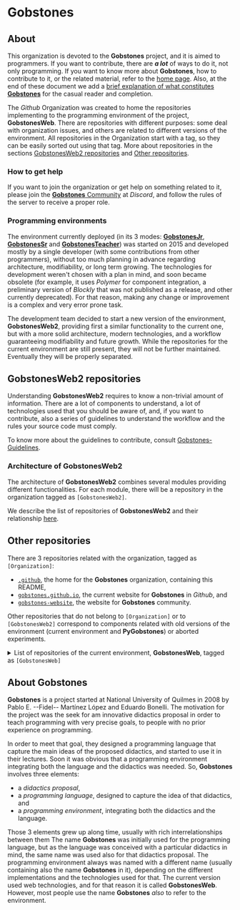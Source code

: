 # **Gobstones**

## **About**
This organization is devoted to the **Gobstones** project, and it is aimed to programmers. 
If you want to contribute, there are _**a lot**_ of ways to do it, not only programming.
If you want to know more about **Gobstones**, how to contribute to it, or the related material, refer to the [home page](http://gobstones.org).
Also, at the end of these document we add a [brief explanation of what constitutes **Gobstones**](#about-gobstones) for the casual reader and completion.

The _Github_ Organization was created to home the repositories implementing to the programming environment of the project, **GobstonesWeb**.
There are repositories with different purposes: some deal with organization issues, and others are related to different versions of the environment.
All repositories in the Organization start with a tag, so they can be easily sorted out using that tag.
More about repositories in the sections [GobstonesWeb2 repositories](#gobstonesweb2-repositories) and [Other repositories](#other-repositories).

### How to get help
If you want to join the organization or get help on something related to it, please join the [**Gobstones** Community](https://bit.ly/ComunidadGobstones) at _Discord_, and follow the rules of the server to receive a proper role.

### Programming environments
The environment currently deployed (in its 3 modes: [**GobstonesJr**](https://gobstones.github.io/gobstones-jr/), [**GobstonesSr**](https://gobstones.github.io/gobstones-sr/) and [**GobstonesTeacher**](https://gobstones.github.io/gobstones-teacher/)) was started on 2015 and developed mostly by a single developer (with some contributions from other programmers), without too much planning in advance regarding architecture, modifiability, or long term growing. The technologies for development weren't chosen with a plan in mind, and soon became obsolete (for example, it uses _Polymer_ for component integration, a preliminary version of _Blockly_ that was not published as a release, and other currently deprecated). For that reason, making any change or improvement is a complex and very error prone task.

The development team decided to start a new version of the environment, **GobstonesWeb2**, providing first a similar functionality to the current one, but with a more solid architecture, modern technologies, and a workflow guaranteeing modifiability and future growth.
While the repositories for the current environment are still present, they will not be further maintained. 
Eventually they will be properly separated.

## **GobstonesWeb2 repositories**
Understanding **GobstonesWeb2** requires to know a non-trivial amount of information.
There are a lot of components to understand, a lot of technologies used that you should be aware of, and, if you want to contribute, also a series of guidelines to understand the workflow and the rules your source code must comply.

To know more about the guidelines to contribute, consult [Gobstones-Guidelines](https://github.com/gobstones/gobstones-guidelines).

### **Architecture of GobstonesWeb2**
The architecture of **GobstonesWeb2** combines several modules providing different functionalities.
For each module, there will be a repository in the organization tagged as `[GobstonesWeb2]`.

We describe the list of repositories of **GobstonesWeb2** and their relationship [here](./gobstonesweb2-architecture.md).


## **Other repositories**
There are 3 repositories related with the organization, tagged as `[Organization]`:
* [`.github`](https://github.com/gobstones/.github), the home for the **Gobstones** organization, containing this README,
* [`gobstones.github.io`](https://github.com/gobstones/gobstones.github.io), the current website for **Gobstones** in _Github_, and
* [`gobstones-website`](https://github.com/gobstones/gobstones-website), the website for **Gobstones** community.

Other repositories that do not belong to `[Organization]` or to `[GobstonesWeb2]` correspond to components related with old versions of the environment (current environment and **PyGobstones**) or aborted experiments.

<details>
  <summary>List of repositories of the current environment, <b>GobstonesWeb</b>, tagged as <code>[GobstonesWeb]</code></summary>
<p>

* [`ace-builds`](http://github.com/gobstones/ace-builds), packaged version of Ace code editor, 
* [`course-creator`](http://github.com/gobstones/course-creator), a tool to create courses for GobstonesWeb, 
* [`editor-beta` ](http://github.com/gobstones/editor-beta), an editor to process Gobstones dynamically, 
* [`gobstones-activity-server`](http://github.com/gobstones/gobstones-activity-server), a buffer for activities from Github to GobstonesWeb,
* [`gobstones-cli`](http://github.com/gobstones/gobstones-cli), the CLI for gobstones-interpreter, 
* [`gobstones-code-runner`](http://github.com/gobstones/gobstones-code-runner), a tool to run Gobstones programs, 
* [`gobstones-issues`](http://github.com/gobstones/gobstones-issues), a storage to register users issues from GobstonesWeb, 
* [`gobstones-interpreter`](http://github.com/gobstones/gobstones-interpreter), the compiler for Gobstones language (wrongly named), 
* [`gobstones-jr`](http://github.com/gobstones/gobstones-jr), the GobstonesJr IDE, 
* [`gobstones-jr-staging`](http://github.com/gobstones/gobstones-jr-staging), alpha testing for new releases of GobstonesJr, 
* [`gobstones-minimal-server`](https://github.com/gobstones/gobstones/gobstones-minimal-server), a buffer between activities in Github and GobstonesWeb,
* [`gobstones-sr`](https://github.com/gobstones/gobstones-sr), the GobstonesSr IDE, 
* [`gobstones-sr-staging`](https://github.com/gobstones/gobstones-sr-staging), alpha testing for new releases of GobstonesSr, 
* [`gobstones-teacher`](https://github.com/gobstones/gobstones-teacher), the GobstonesTeacher IDE, 
* [`gobstones-teacher-staging`](https://github.com/gobstones/gobstones-teacher-staging), alpha testing for new releases of GobstonesTeacher, 
* [`gobstones-web`](https://github.com/gobstones/gobstones-web), the Gobstones Web IDE, 
* [`gobstones-web-desktop`](https://github.com/gobstones/gobstones-web-desktop), desktop version of GobstonesWeb, 
* [`gobstones-web-staging`](https://github.com/gobstones/gobstones-web-staging), alpha testing for new releases of GobstonesWeb, 
* [`gobstones-web-01-01-2018`](https://github.com/gobstones/gobstones-web-01-01-2018), snapshot of GobstonesWeb at 01-01-2018, 
* [`gs-board`](https://github.com/gobstones/gs-board), the Gobstones board for GobstonesWeb, 
* [`gs-board-render-test`](https://github.com/gobstones/gs-board-render-test), testing for Gobstones board render, 
* [`gs-element-blockly`](https://github.com/gobstones/gs-element-blockly), the Blockly element for GobstonesWeb, 
* [`gs-element-starter`](https://github.com/gobstones/gs-element-starter), starter template for a Gobstones Web polymer element, 
* [`gs-weblang-core`](https://github.com/gobstones/gs-weblang-core), (DEPRECATED) use gobstones-interpreter, 
* [`keymaster`](https://github.com/gobstones/keymaster), a simple micro-library for defining and dispatching keyboard shortcuts with no dependencies.
</p>
</details>

## **About Gobstones**
**Gobstones** is a project started at National University of Quilmes in 2008 by Pablo E. --Fidel-- Martínez López and Eduardo Bonelli. 
The motivation for the project was the seek for am innovative didactics proposal in order to teach programming with very precise goals, to people with no prior experience on programming.

In order to meet that goal, they designed a programming language that capture the main ideas of the proposed didactics, and started to use it in their lectures.
Soon it was obvious that a programming environment integrating both the language and the didactics was needed.
So, **Gobstones** involves three elements:
* a _didactics proposal_,
* a _programming language_, designed to capture the idea of that didactics, and 
* a _programming environment_, integrating both the didactics and the language.

Those 3 elements grew up along time, usually with rich interrelationships between them
The name **Gobstones** was initially used for the programming language, but as the language was conceived with a particular didactics in mind, the same name was used also for that didactics proposal.
The programming environment always was named with a different name (usually containing also the name **Gobstones** in it), depending on the different implementations and the technologies used for that.
The current version used web technologies, and for that reason it is called **GobstonesWeb**. 
However, most people use the name **Gobstones** _also_ to refer to the environment.
